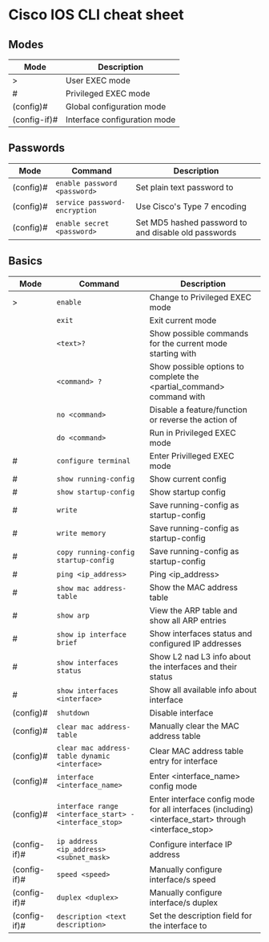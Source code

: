 # Cisco IOS CLI cheat sheet

## Modes

| Mode         | Description |
| ---          | --- |
| >            | User EXEC mode |
| #            | Privileged EXEC mode |
| (config)#    | Global configuration mode |
| (config-if)# | Interface configuration mode |

## Passwords

| Mode      | Command                       | Description |
| ---       | ---                           | --- |
| (config)# | `enable password <password>`  | Set plain text password to <password> |
| (config)# | `service password-encryption` | Use Cisco's Type 7 encoding |
| (config)# | `enable secret <password>`    | Set MD5 hashed password to <password> and disable old passwords |

## Basics

| Mode         | Command                                                | Description |
| ---          | ---                                                    | --- |
| >            | `enable`                                               | Change to Privileged EXEC mode |
|              | `exit`                                                 | Exit current mode |
|              | `<text>?`                                              | Show possible commands for the current mode starting with <text> |
|              | `<command> ?`                                          | Show possible options to complete the <partial_command> command with |
|              | `no <command>`                                         | Disable a feature/function or reverse the action of <command> |
|              | `do <command>`                                         | Run <command> in Privileged EXEC mode |
| #            | `configure terminal`                                   | Enter Privilleged EXEC mode |
| #            | `show running-config`                                  | Show current config |
| #            | `show startup-config`                                  | Show startup config |
| #            | `write`                                                | Save running-config as startup-config |
| #            | `write memory`                                         | Save running-config as startup-config |
| #            | `copy running-config startup-config`                   | Save running-config as startup-config |
| #            | `ping <ip_address>`                                    | Ping <ip_address> |
| #            | `show mac address-table`                               | Show the MAC address table |
| #            | `show arp`                                             | View the ARP table and show all ARP entries |
| #            | `show ip interface brief`                              | Show interfaces status and configured IP addresses |
| #            | `show interfaces status`                               | Show L2 nad L3 info about the interfaces and their status |
| #            | `show interfaces <interface>`                          | Show all available info about <interface> interface  |
| (config)#    | `shutdown`                                             | Disable interface |
| (config)#    | `clear mac address-table`                              | Manually clear the MAC address table |
| (config)#    | `clear mac address-table dynamic <interface>`          | Clear MAC address table entry for <interface> interface |
| (config)#    | `interface <interface_name>`                           | Enter <interface_name> config mode |
| (config)#    | `interface range <interface_start> - <interface_stop>` | Enter interface config mode for all interfaces (including) <interface_start> through <interface_stop> |
| (config-if)# | `ip address <ip_address> <subnet_mask>`                | Configure interface IP address |
| (config-if)# | `speed <speed>`                                        | Manually configure interface/s speed |
| (config-if)# | `duplex <duplex>`                                      | Manually configure interface/s duplex |
| (config-if)# | `description <text description>`                       | Set the description field for the interface to <text description> |
